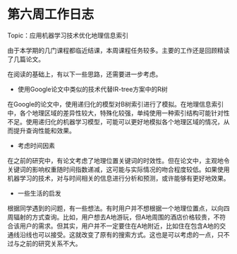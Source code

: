 # 第六周工作日志

Topic：应用机器学习技术优化地理信息索引

由于本学期的几门课程都临近结课，本周课程任务较多。主要的工作还是回顾精读了几篇论文。

在阅读的基础上，有以下一些思路，还需要进一步考虑。

- 使用Google论文中类似的技术代替IR-tree方案中的R树

在Google的论文中，使用递归化的模型对B树索引进行了模拟。在地理信息索引中，各个地理区域的差异性较大，特殊化较强，单纯使用一种索引结构可能针对性不足。使用递归化的机器学习模型，可能可以更好地模拟各个地理区域的情况，从而提升查询性能和效果。

- 考虑时间因素

在之前的研究中，有论文考虑了地理位置关键词的时效性。但在论文中，主观地令关键词的影响权重随时间指数递减，这可能与实际情况的吻合程度较低。如果使用机器学习的技术，对与时间相关的信息进行分析和预测，或许能够有更好地效果。

- 一些生活的启发

根据同学遇到的问题，有一些想法。有时用户并不想根据一个地理位置点，以向四周辐射的方式查询。比如，用户想去A地游玩，但A地周围的酒店价格较贵，不符合该用户的需求。但其实，用户并不一定要住在A地附近，比如住在包含A地的交通线沿线也可以接受。这就改变了原有的搜索方式。这也是可以考虑的一点，只不过与之前的研究关系不大。
